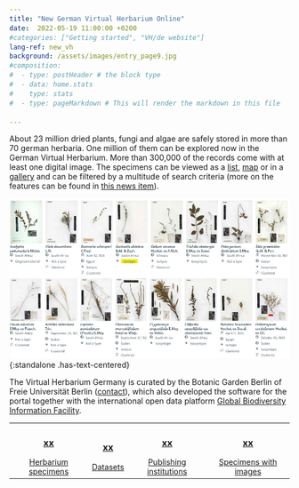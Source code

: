 ```yaml
---
title: "New German Virtual Herbarium Online"
date:  2022-05-19 11:00:00 +0200
#categories: ["Getting started", "VH/de website"]
lang-ref: new_vh
background: /assets/images/entry_page9.jpg
#composition:
#  - type: postHeader # the block type
#  - data: home.stats
#    type: stats
#  - type: pageMarkdown # This will render the markdown in this file

---
```


About 23 million dried plants, fungi and algae are safely stored in more than 70 german herbaria. One million of them can be explored now in the German Virtual Herbarium. More than 300,000 of the records come with at least one digital image. The specimens can be viewed as a [list](/data?view=TABLE), [map](/data?view=MAP) or in a [gallery](/data?view=GALLERY) and can be filtered by a multitude of search criteria (more on the features can be found in [this news item](/post/2022/features-explained/)).

![Gallery view of the German Virtual Herbarium](/assets/images/gallery_view.jpg){:standalone .has-text-centered}

The Virtual Herbarium Germany is curated by the Botanic Garden Berlin of Freie Universität Berlin ([contact](mailto:contact@gbif.de)), which also developed the software for the portal together with the international open data platform [Global Biodiversity Information Facility](https://www.gbif.org).

<table>
  <tr>
	<td style="text-align:center">
		<a href="/data?view=TABLE"><h3><span data-ajax-url="https://api.gbif.org/v1/occurrence/search?networkKey=3aee7756-565e-4dc5-b22c-f997fbd7105c&limit=0">xx</span></h3>
		Herbarium specimens</a>
	</td>
    <td style="text-align:center">
		<a href="https://www.gbif.org/network/3aee7756-565e-4dc5-b22c-f997fbd7105c/dataset"><h3><span data-ajax-url="https://api.gbif.org/v1/network/3aee7756-565e-4dc5-b22c-f997fbd7105c/constituents?limit=0">xx</span></h3>
		Datasets</a>
    </td>
    <td style="text-align:center">
		<a href="https://www.gbif.org/network/3aee7756-565e-4dc5-b22c-f997fbd7105c/publisher"><h3><span data-ajax-url="https://api.gbif.org/v1/network/3aee7756-565e-4dc5-b22c-f997fbd7105c/organization?limit=0">xx</span></h3>
		Publishing institutions</a>
    </td>
    <td style="text-align:center">
		<a href="/data?view=GALLERY"><h3><span data-ajax-url="https://api.gbif.org/v1/occurrence/search?mediaType=StillImage&networkKey=3aee7756-565e-4dc5-b22c-f997fbd7105c&limit=0">xx</span></h3>
		Specimens with images</a>
    </td>
  </tr>
</table>